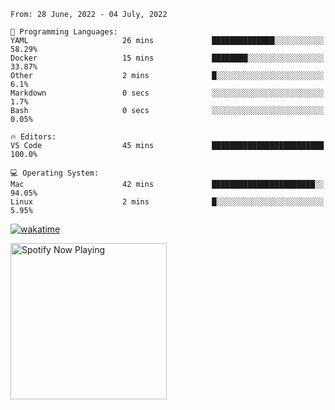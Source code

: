 <!--START_SECTION:waka-->
```text
From: 28 June, 2022 - 04 July, 2022

💬 Programming Languages: 
YAML                     26 mins             ██████████████░░░░░░░░░░░   58.29% 
Docker                   15 mins             ████████░░░░░░░░░░░░░░░░░   33.87% 
Other                    2 mins              █░░░░░░░░░░░░░░░░░░░░░░░░   6.1% 
Markdown                 0 secs              ░░░░░░░░░░░░░░░░░░░░░░░░░   1.7% 
Bash                     0 secs              ░░░░░░░░░░░░░░░░░░░░░░░░░   0.05%

🔥 Editors: 
VS Code                  45 mins             █████████████████████████   100.0%

💻 Operating System: 
Mac                      42 mins             ███████████████████████░░   94.05% 
Linux                    2 mins              █░░░░░░░░░░░░░░░░░░░░░░░░   5.95%

```


<!--END_SECTION:waka-->

[![wakatime](https://wakatime.com/badge/user/37718f76-572e-4513-b2c5-41c4d93d287a.svg)](https://wakatime.com/@37718f76-572e-4513-b2c5-41c4d93d287a)

[<img src="https://spotify-playing-gregnrobinson.vercel.app/api/spotify/?background_color=transparent&border_color=transparent" alt="Spotify Now Playing" width="250" />](https://open.spotify.com/user/gregnrobinson-ca)





